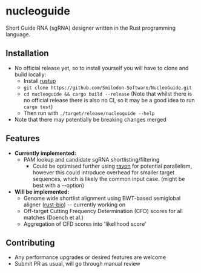 # nucleoguide

Short Guide RNA (sgRNA) designer written in the Rust programming language. 

## Installation 
- No official release yet, so to install yourself you will have to clone and build locally:
	- Install [rustup](https://www.rust-lang.org/tools/install)
	- `git clone https://github.com/Smilodon-Software/NucleoGuide.git`
	- `cd nucleoguide && cargo build --release` (Note that whilst there is no official release there is also no CI, so it may be a good idea to run `cargo test`)
	- Then run with `./target/release/nucleoguide --help`
- Note that there may potentially be breaking changes merged 

## Features 
- **Currently implemented:**
	- PAM lookup and candidate sgRNA shortlisting/filtering 
		- Could be optimised further using [rayon](https://docs.rs/rayon/latest/rayon/) for potential parallelism, however this could introduce overhead for smaller target sequences, which is likely the common input case. (might be best with a --option)
- **Will be implemented:**
	- Genome wide shortlist alignment using BWT-based semiglobal aligner ([rust-bio](https://docs.rs/bio/latest/bio/index.html)) -- currently working on 
	- Off-target Cutting Frequency Determination (CFD) scores for all matches (Doench et al.)
	- Aggregation of CFD scores into 'likelihood score'

## Contributing 
- Any performance upgrades or desired features are welcome 
- Submit PR as usual, will go through manual review 
